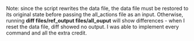 Note: since the script rewrites the data file, the data file must be restored
to its original state before passing the all_actions file as an input.
Otherwise, running **diff files/ref_output files/all_ouput** will show
differences - when I reset the data file, diff showed no output. I was able to
implement every command and all the extra credit.